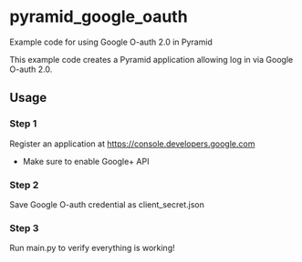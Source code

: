 # pyramid_google_oauth
Example code for using Google O-auth 2.0 in Pyramid

This example code creates a Pyramid application allowing log in via Google O-auth 2.0.

## Usage
### Step 1
Register an application at https://console.developers.google.com
* Make sure to enable Google+ API

### Step 2
Save Google O-auth credential as client_secret.json

### Step 3
Run main.py to verify everything is working!
